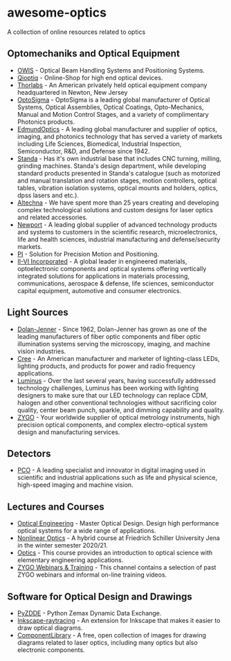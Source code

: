# awesome-optics
A collection of online resources related to optics

## Optomechaniks and Optical Equipment
- [OWIS](https://www.owis.eu/en/home/) - Optical Beam Handling Systems and Positioning Systems.
- [Qioptiq](https://www.qioptiq-shop.com/) - Online-Shop for high end optical devices.
- [Thorlabs](https://www.thorlabs.de/) - An American privately held optical equipment company headquartered in Newton, New Jersey
- [OptoSigma](https://www.optosigma.com/) - OptoSigma is a leading global manufacturer of Optical Systems, Optical Assemblies, Optical Coatings, Opto-Mechanics, Manual and Motion Control Stages, and a variety of complimentary Photonics products.
- [EdmundOptics](https://www.edmundoptics.com/) - A leading global manufacturer and supplier of optics, imaging, and photonics technology that has served a variety of markets including Life Sciences, Biomedical, Industrial Inspection, Semiconductor, R&D, and Defense since 1942.
- [Standa](http://www.standa.lt/) - Has it's own industrial base that includes CNC turning, milling, grinding machines. Standa's design department, while developing standard products presented in Standa's catalogue (such as motorized and manual translation and rotation stages, motion controllers, optical tables, vibration isolation systems, optical mounts and holders, optics, dpss lasers and etc.).
- [Altechna](https://www.altechna.com/) - We have spent more than 25 years creating and developing complex technological solutions and custom designs for laser optics and related accessories.
- [Newport](https://www.newport.com/) - A leading global supplier of advanced technology products and systems to customers in the scientific research, microelectronics, life and health sciences, industrial manufacturing and defense/security markets.
- [PI](https://www.physikinstrumente.com/) - Solution for Precision Motion and Positioning.
- [II-VI Incorporated](https://ii-vi.com/) - A global leader in engineered materials, optoelectronic components and optical systems offering vertically integrated solutions for applications in materials processing, communications, aerospace & defense, life sciences, semiconductor capital equipment, automotive and consumer electronics.


## Light Sources
- [Dolan-Jenner](https://dolan-jenner.com/) - Since 1962, Dolan-Jenner has grown as one of the leading manufacturers of fiber optic components and fiber optic illumination systems serving the microscopy, imaging, and machine vision industries.
- [Cree](https://www.cree.com/) - An American manufacturer and marketer of lighting-class LEDs, lighting products, and products for power and radio frequency applications.
- [Luminus](https://www.luminus.com/) - Over the last several years, having successfully addressed technology challenges, Luminus has been working with lighting designers to make sure that our LED technology can replace CDM, halogen and other conventional technologies without sacrificing color quality, center beam punch, sparkle, and dimming capability and quality.
- [ZYGO](https://www.zygo.com/) - Your worldwide supplier of optical metrology instruments, high precision optical components, and complex electro-optical system design and manufacturing services.

## Detectors
- [PCO](https://www.pco.de/) - A leading specialist and innovator in digital imaging used in scientific and industrial applications such as life and physical science, high-speed imaging and machine vision.

## Lectures and Courses
- [Optical Engineering](https://www.coursera.org/specializations/optical-engineering) - Master Optical Design. Design high performance optical systems for a wide range of applications.  
- [Nonlinear Optics](https://www.youtube.com/playlist?list=PLJ93B4XefbscJnMfRi0ms9jQSS1UjsmQF) - A hybrid course at Friedrich Schiller University Jena in the winter semester 2020/21.
- [Optics](https://ocw.mit.edu/courses/mechanical-engineering/2-71-optics-spring-2009/) - This course provides an introduction to optical science with elementary engineering applications.
- [ZYGO Webinars & Training](https://www.gotostage.com/channel/zygo-webinars) - This channel contains a selection of past ZYGO webinars and informal on-line training videos.

## Software for Optical Design and Drawings

- [PyZDDE](https://github.com/xzos/PyZDDE) - Python Zemax Dynamic Data Exchange.
- [Inkscape-raytracing](https://github.com/damienBloch/inkscape-raytracing) - An extension for Inkscape that makes it easier to draw optical diagrams.
- [ComponentLibrary](http://www.gwoptics.org/ComponentLibrary/) - A free, open collection of images for drawing diagrams related to laser optics, including many optics but also electronic components.
